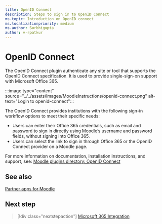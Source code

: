 ```yaml
---
title: OpenID Connect
description: Steps to sign in to OpenID Connect
ms.topic: Introduction on OpenID connect
ms.localizationpriority: medium
ms.author: Surbhigupta
author: v-rpatkur
---
```


# OpenID Connect

The OpenID Connect plugin authenticate any site or tool that supports the OpenID Connect specification. It is used to provide single-sign-on support with Microsoft Office 365.

:::image type="content" source="../../assets/images/MoodleInstructions/openid-connect.png" alt-text="Login to openid-connect":::

The OpenID Connect provides institutions with the following sign-in workflow options to meet their specific needs:

* Users can enter their Office 365 credentials, such as email and password to sign in directly using Moodle’s username and password fields, without signing into Office 365.
* Users can select the link to sign in through Office 365 or the OpenID Connect provider on a Moodle page.

For more information on documentation, installation instructions, and support, see:
[ Moodle plugins directory: OpenID Connect ](https://moodle.org/plugins/auth_oidc)

## See also

[Partner apps for Moodle](partner-apps-for-moodle.md)

## Next step

> [!div class="nextstepaction"]
> [Microsoft 365 Integration](/teamblog)
